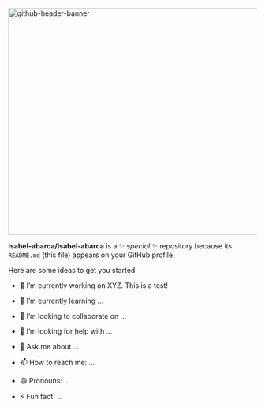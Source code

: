 <img width="1544" height="460" alt="github-header-banner" src="https://github.com/user-attachments/assets/ebcdcbfc-2e2f-4c07-8da4-53e00a4b884e" />

**isabel-abarca/isabel-abarca** is a ✨ _special_ ✨ repository because its `README.md` (this file) appears on your GitHub profile.

Here are some ideas to get you started:

- 🔭 I’m currently working on XYZ. This is a test!
- 🌱 I’m currently learning ...
- 👯 I’m looking to collaborate on ...

- 🤔 I’m looking for help with ...
- 💬 Ask me about ...
- 📫 How to reach me: ...
- 😄 Pronouns: ...
- ⚡ Fun fact: ...
